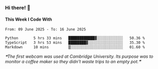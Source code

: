 ### Hi there! 👋

#### This Week I Code With
<!--START_SECTION:waka-->

```txt
From: 09 June 2025 - To: 16 June 2025

Python       5 hrs 33 mins   ████████████▓░░░░░░░░░░░░   50.36 %
TypeScript   3 hrs 53 mins   ████████▓░░░░░░░░░░░░░░░░   35.30 %
Markdown     10 mins         ▒░░░░░░░░░░░░░░░░░░░░░░░░   01.60 %
```

<!--END_SECTION:waka-->

<!--STARTS_HERE_QUOTE_README-->
<i>❝The first webcam was used at Cambridge University. Its purpose was to monitor a coffee maker so they didn’t waste trips to an empty pot.❞</i>
<!--ENDS_HERE_QUOTE_README-->

